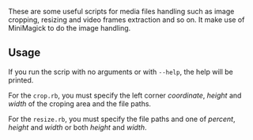 These are some useful scripts for media files handling such as image cropping, resizing and video frames extraction and so on.
It make use of MiniMagick to do the image handling.

## Usage

If you run the scrip with no arguments or with `--help`, the help will be printed.

For the `crop.rb`, you must specify the left corner *coordinate*, *height* and *width* of the croping area and the file paths.

For the `resize.rb`, you must specify the file paths and one of *percent*, *height* and *width* or both *height* and *width*.
